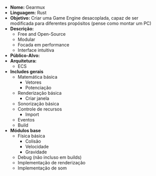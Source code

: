 
- __Nome:__ Gearmux
- __Linguagem:__ Rust
- __Objetivo:__ Criar uma Game Engine desacoplada, capaz de ser modificada para diferentes propósitos (pense como montar um PC)
- __Descrição:__ 
	- Free and Open-Source
	- Modular
	- Focada em performance
	- Interface intuitiva
- __Público-Alvo:__ 
- __Arquitetura:__ 
	- ECS
- __Includes gerais__ 
	- Matemática básica
		- Vetores
		- Potenciação
	- Renderização básica
		- Criar janela
	- Sonorização básica
	- Controle de recursos
		- Import
	- Eventos
	- Build
- __Módulos base__
	- Física básica
		- Colisão
		- Velocidade
		- Gravidade
	- Debug (não incluso em builds)
	- Implementação de renderização
	- Implementação de som